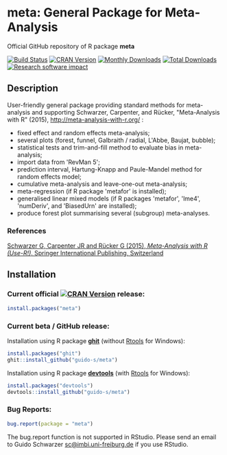 # meta: General Package for Meta-Analysis
Official GitHub repository of R package **meta**

[![Build Status](https://travis-ci.org/guido-s/meta.svg?branch=master)](https://travis-ci.org/guido-s/meta)
[![CRAN Version](http://www.r-pkg.org/badges/version/meta)](https://cran.r-project.org/package=meta)
[![Monthly Downloads](http://cranlogs.r-pkg.org/badges/meta)](http://cranlogs.r-pkg.org/badges/meta)
[![Total Downloads](http://cranlogs.r-pkg.org/badges/grand-total/meta)](http://cranlogs.r-pkg.org/badges/grand-total/meta)
[![Research software impact](http://depsy.org/api/package/cran/meta/badge.svg)](http://depsy.org/package/r/meta)


## Description

User-friendly general package providing standard methods for meta-analysis and supporting Schwarzer, Carpenter, and Rücker, "Meta-Analysis with R" (2015), http://meta-analysis-with-r.org/ :
 - fixed effect and random effects meta-analysis;
 - several plots (forest, funnel, Galbraith / radial, L'Abbe, Baujat, bubble);
 - statistical tests and trim-and-fill method to evaluate bias in meta-analysis;
 - import data from 'RevMan 5';
 - prediction interval, Hartung-Knapp and Paule-Mandel method for random effects model;
 - cumulative meta-analysis and leave-one-out meta-analysis;
 - meta-regression (if R package 'metafor' is installed);
 - generalised linear mixed models (if R packages 'metafor', 'lme4', 'numDeriv', and 'BiasedUrn' are installed);
 - produce forest plot summarising several (subgroup) meta-analyses.
 
### References

[Schwarzer G, Carpenter JR and Rücker G (2015), *Meta-Analysis with R (Use-R!)*. Springer International Publishing, Switzerland](http://www.springer.com/gp/book/9783319214153)


## Installation

### Current official [![CRAN Version](http://www.r-pkg.org/badges/version/meta)](https://cran.r-project.org/package=meta) release:
```r
install.packages("meta")
```

### Current beta / GitHub release:

Installation using R package
[**ghit**](https://cran.r-project.org/package=ghit) (without
[Rtools](https://cran.r-project.org/bin/windows/Rtools/) for Windows):
```r
install.packages("ghit")
ghit::install_github("guido-s/meta")
```

Installation using R package
[**devtools**](https://cran.r-project.org/package=devtools) (with
[Rtools](https://cran.r-project.org/bin/windows/Rtools/) for Windows):
```r
install.packages("devtools")
devtools::install_github("guido-s/meta")
```


### Bug Reports:

```r
bug.report(package = "meta")
```

The bug.report function is not supported in RStudio. Please send an
email to Guido Schwarzer <sc@imbi.uni-freiburg.de> if you use RStudio.
